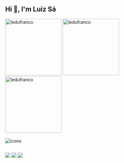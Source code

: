 ## Hi 👋, I'm Luiz Sá

<div>
  <img height="180em" src="https://github-readme-stats-sigma-five.vercel.app/api?username=ledufranco&show_icons=true&theme=midnight-purple&locale=en&count_private=false&include_all_commits=true" alt="ledufranco" />
  <img height="180em" src="https://github-readme-stats-sigma-five.vercel.app/api/top-langs?username=ledufranco&show_icons=true&theme=midnight-purple&locale=en&layout=compact&count_private=false&include_all_commits=true" alt="ledufranco" />
  <img height="180em" src="https://github-readme-streak-stats.herokuapp.com/?user=ledufranco&theme=midnight-purple&count_private=false&include_all_commits=true" alt="ledufranco" />
</div>  

<div style="display: inline_block"><br>
   <img src="https://skillicons.dev/icons?i=ts,react,nextjs,styledcomponents,tailwind,vite,nodejs,express,prisma,jest,docker,aws,postgres,mongodb,redis" alt="icons" />
</div>

##

<div>
  <a href="https://www.linkedin.com/in/luiz-eduardo-franco-de-sá-094a07205/" target="_blank"><img src="https://img.shields.io/badge/-LinkedIn-%230077B5?style=for-the-badge&logo=linkedin&logoColor=white" target="_blank"></a>
  <a href = "mailto: luizinho.eduardo33@gmail.com"><img src="https://img.shields.io/badge/-Gmail-%23EA4335?style=for-the-badge&logo=gmail&logoColor=white" target="_blank"></a>
  <a href="https://instagram.com/lz.fs" target="_blank"><img src="https://img.shields.io/badge/-Instagram-%23E4405F?style=for-the-badge&logo=instagram&logoColor=white" target="_blank"></a>
</div>
